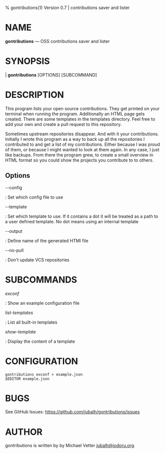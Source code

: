 % gontributions(1) Version 0.7 | contributions saver and lister

NAME
====

**gontributions** — OSS contributions saver and lister

SYNOPSIS
========

| **gontributions** \[OPTIONS] \[SUBCOMMAND]

DESCRIPTION
===========

This program lists your open source contributions. They get printed on your terminal when running the program. Additionally an HTML page gets created. There are some templates in the templates directory. Feel free to add your own and create a pull request to this repository.

Sometimes upstream repositories disappear. And with it your contributions. Initially I wrote this program as a way to back up all the repositories I contributed to and get a list of my contributions. Either because I was proud of them, or because I might wanted to look at them again. In any case, I just like backups. From there the program grew, to create a small overview in HTML format so you could show the projects you contribute to to others.

Options
-------

\--config

:   Set which config file to use

\--template

: Set which template to use. If it contains a dot it will be treated as a path to a user defined template. No dot means using an internal template

\--output

: Define name of the generated HTMl file

\--no-pull

: Don't update VCS repositories


SUBCOMMANDS
=====

*exconf*

: Show an example configuration file

*list-templates*

: List all built-in templates

*show-template*

: Display the content of a template

CONFIGURATION
===========

```
gontributions exconf > example.json
$EDITOR example.json
```

BUGS
====

See GitHub Issues: <https://github.com/jubalh/gontributions/issues>

AUTHOR
======

gontributions is written by by Michael Vetter <jubalh@iodoru.org>.
